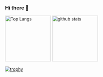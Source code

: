 ### Hi there 👋

<!--
**sieg-zeon/sieg-zeon** is a ✨ _special_ ✨ repository because its `README.md` (this file) appears on your GitHub profile.

Here are some ideas to get you started:

- 🔭 I’m currently working on ...
- 🌱 I’m currently learning ...
- 👯 I’m looking to collaborate on ...
- 🤔 I’m looking for help with ...
- 💬 Ask me about ...
- 📫 How to reach me: ...
- 😄 Pronouns: ...
- ⚡ Fun fact: ...
-->

<!-- reference: https://zenn.dev/a_ichi1/articles/0411396e6b887d -->
<p align="left">
  <!-- Top Languages Card -->
  <img alt="Top Langs" height="150px" src="https://github-readme-stats.vercel.app/api/top-langs/?username=sieg-zeon&layout=compact&theme=synthwave" />
  <!-- GitHub Stats Card -->
  <img alt="github stats" height="150px" src="https://github-readme-stats.vercel.app/api?username=sieg-zeon&theme=synthwave&show_icons=true" />
</p>

[![trophy](https://github-profile-trophy.vercel.app/?username=sieg-zeon&theme=synthwave&column=9
)](https://github.com/ryo-ma/github-profile-trophy)
